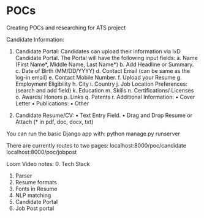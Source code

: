# POCs

Creating POCs and researching for ATS project

Candidate Information:

1. Candidate Portal: Candidates can upload their information via IxD Candidate Portal. The Portal will have the following input fields:
   a. Name (First Name*, Middle Name, Last Name*)
   b. Add Headline or Summary.
   c. Date of Birth (MM/DD/YYYY)
   d. Contact Email (can be same as the log-in email)
   e. Contact Mobile Number.
   f. Upload your Resume
   g. Employment Eligibility
   h. City
   i. Country
   j. Job Location Preferences: (search and add field)
   k. Education
   m. Skills
   n. Certifications/ Licenses
   o. Awards/ Honors
   p. Links
   q. Patents
   r. Additional Information:
   • Cover Letter
   • Publications:
   • Other

2. Candidate Resume/CV:
   • Text Entry Field.
   • Drag and Drop Resume or Attach (\* in pdf, doc, docx, txt)

You can run the basic Django app with: python manage.py runserver

There are currently routes to two pages:
localhost:8000/poc/candidate
localhost:8000/poc/jobpost

Loom Video notes: 0. Tech Stack

1. Parser
2. Resume formats
3. Fonts in Resume
4. NLP matching
5. Candidate Portal
6. Job Post portal
